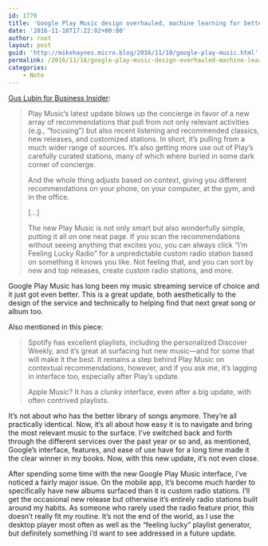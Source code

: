 ```yaml
---
id: 1770
title: 'Google Play Music design overhauled, machine learning for better discovery'
date: '2016-11-18T17:22:02+00:00'
author: root
layout: post
guid: 'http://mikehaynes.micro.blog/2016/11/18/google-play-music.html'
permalink: /2016/11/18/google-play-music-design-overhauled-machine-learning-for-better-discovery/
categories:
    - Note
---
```


[Gus Lubin for Business Insider](http://www.businessinsider.com/google-play-music-update-makes-it-great-2016-11):

> Play Music’s latest update blows up the concierge in favor of a new array of recommendations that pull from not only relevant activities (e.g., “focusing”) but also recent listening and recommended classics, new releases, and customized stations. In short, it’s pulling from a much wider range of sources. It’s also getting more use out of Play’s carefully curated stations, many of which where buried in some dark corner of concierge.
> 
>  And the whole thing adjusts based on context, giving you different recommendations on your phone, on your computer, at the gym, and in the office.
> 
>  \[…\]
> 
>  The new Play Music is not only smart but also wonderfully simple, putting it all on one neat page. If you scan the recommendations without seeing anything that excites you, you can always click “I’m Feeling Lucky Radio” for a unpredictable custom radio station based on something it knows you like. Not feeling that, and you can sort by new and top releases, create custom radio stations, and more.

Google Play Music has long been my music streaming service of choice and it just got even better. This is a great update, both aesthetically to the design of the service and technically to helping find that next great song or album too.

Also mentioned in this piece:

> Spotify has excellent playlists, including the personalized Discover Weekly, and it’s great at surfacing hot new music—and for some that will make it the best. It remains a step behind Play Music on contextual recommendations, however, and if you ask me, it’s lagging in interface too, especially after Play’s update.
> 
>  Apple Music? It has a clunky interface, even after a big update, with often contrived playlists.

It’s not about who has the better library of songs anymore. They’re all practically identical. Now, it’s all about how easy it is to navigate and bring the most relevant music to the surface. I’ve switched back and forth through the different services over the past year or so and, as mentioned, Google’s interface, features, and ease of use have for a long time made it the clear winner in my books. Now, with this new update, it’s not even close.

After spending some time with the new Google Play Music interface, i’ve noticed a fairly major issue. On the mobile app, it’s become much harder to specifically have new albums surfaced than it is custom radio stations. I’ll get the occasional new release but otherwise it’s entirely radio stations built around my habits. As someone who rarely used the radio feature prior, this doesn’t really fit my routine. It’s not the end of the world, as I use the desktop player most often as well as the “feeling lucky” playlist generator, but definitely something i’d want to see addressed in a future update.